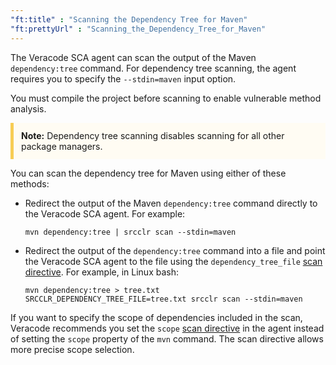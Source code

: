 ```yaml
---
"ft:title" : "Scanning the Dependency Tree for Maven"
"ft:prettyUrl" : "Scanning_the_Dependency_Tree_for_Maven"
---
```


The Veracode SCA agent can scan the output of the Maven `dependency:tree` command. For dependency tree scanning, the agent requires you to specify the `--stdin=maven` input option.

You must compile the project before scanning to enable vulnerable method analysis.

<p style="background-color:#FFFCF3; padding: 12px; border-left: 5px solid #F7CD55;">
<b>Note:</b> Dependency tree scanning disables scanning for all other package managers.
</p>


You can scan the dependency tree for Maven using either of these methods:

-   Redirect the output of the Maven `dependency:tree` command directly to the Veracode SCA agent. For example:

    ```
    mvn dependency:tree | srcclr scan --stdin=maven
    ```

-   Redirect the output of the `dependency:tree` command into a file and point the Veracode SCA agent to the file using the `dependency_tree_file` [scan directive](https://docs.veracode.com/r/Java_Scan_Directives). For example, in Linux bash:

    ```
    mvn dependency:tree > tree.txt
    SRCCLR_DEPENDENCY_TREE_FILE=tree.txt srcclr scan --stdin=maven
    ```


If you want to specify the scope of dependencies included in the scan, Veracode recommends you set the `scope` [scan directive](https://docs.veracode.com/r/Multi_Language_Scan_Directives) in the agent instead of setting the `scope` property of the `mvn` command. The scan directive allows more precise scope selection.

